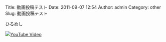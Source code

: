 Title: 動画投稿テスト
Date: 2011-09-07 12:54
Author: admin
Category: other
Slug: 動画投稿テスト

ひるめし  

<object type="application/x-shockwave-flash" data="http://www.youtube.com/v/BMe1b_wFABg" width="400" height="300"><param name="movie" value="http://www.youtube.com/v/BMe1b_wFABg"></param><param name="quality" value="high"></param><param name="allowFullScreen" value="true"></param><!-- Fallback content -->[![](http://img.youtube.com/vi/BMe1b_wFABg/0.jpg)YouTube
Video](http://www.youtube.com/watch?v=BMe1b_wFABg)</object>
